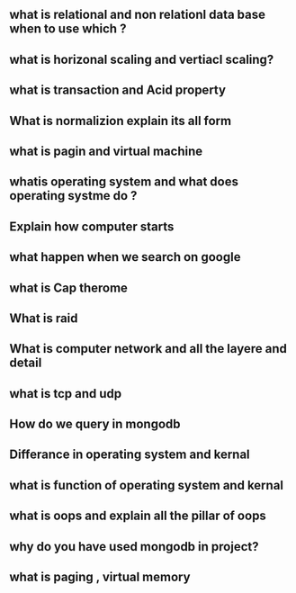 ## what is relational and non relationl data base when to use which ?
## what is horizonal scaling and vertiacl scaling?
## what is transaction and Acid property
##  What is normalizion explain its all form
## what is pagin and virtual machine
## whatis operating system and what does operating systme do ?
## Explain how computer starts
## what happen when we search on google
## what is Cap therome
## What is raid
## What is computer network and all the layere and detail
## what is tcp and udp
## How do we query in mongodb
## Differance in operating system and kernal
## what is function of operating system and kernal
## what is oops and explain all the pillar of oops
## why do you have used mongodb in project?
## what is paging , virtual memory